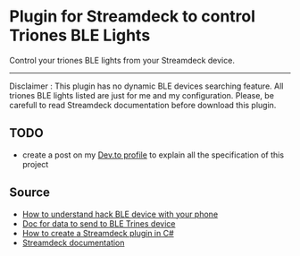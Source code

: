 # Plugin for Streamdeck to control Triones BLE Lights 

Control your triones BLE lights from your Streamdeck device.

---

Disclaimer : This plugin has no dynamic BLE devices searching feature. All triones BLE lights listed are just for me and my configuration. Please, be carefull to read Streamdeck documentation before download this plugin.

## TODO
- create a post on my [Dev.to profile](https://dev.to/multiplaie) to explain all the specification of this project

## Source
- [How to understand hack BLE device with your phone](https://urish.medium.com/reverse-engineering-a-bluetooth-lightbulb-56580fcb7546)
- [Doc for data to send to BLE Trines device](https://github.com/madhead/saberlight/blob/master/protocols/Triones/protocol.md)
- [How to create a Streamdeck plugin in C#](https://www.youtube.com/watch?v=yxtxwlnUCws)
- [Streamdeck documentation](https://developer.elgato.com/documentation/stream-deck/sdk/create-your-own-plugin/)